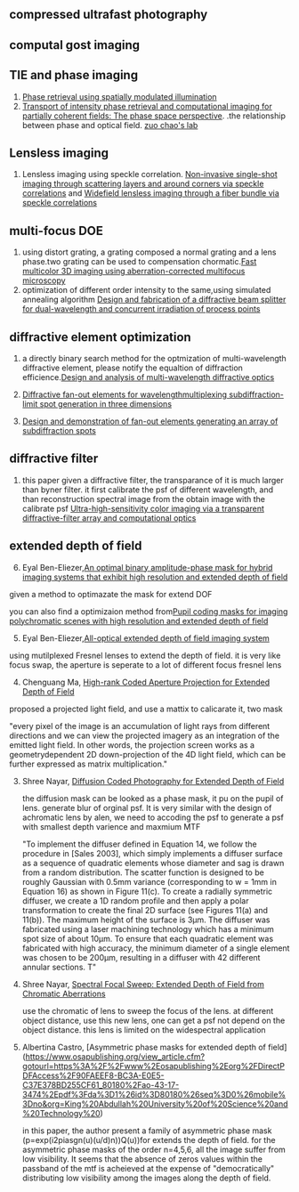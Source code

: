 ## compressed ultrafast photography

## computal gost imaging

## TIE and phase imaging
1. [Phase retrieval using spatially modulated illumination](http://www.zuochao.org/uploads/1/1/0/7/11076000/2014_ol_speckle_tie.pdf)
2. [Transport of intensity phase retrieval and computational imaging for partially coherent fields: The phase space perspective](http://www.sciencedirect.com/science/article/pii/S0143816615000457). 
  .the relationship between phase and optical field. 
[zuo chao's lab](http://www.zuochao.org/transport-of-intensity-tie-phase-imaging.html)




## Lensless imaging
1. Lensless imaging using speckle correlation. [Non-invasive single-shot imaging through
scattering layers and around corners via
speckle correlations](http://www.nature.com/nphoton/journal/v8/n10/pdf/nphoton.2014.189.pdf) and [Widefield lensless imaging through a fiber
bundle via speckle correlations](https://www.osapublishing.org/DirectPDFAccess/8B272394-052D-4793-8D2874EA4397C028_347870/oe-24-15-16835.pdf?da=1&id=347870&seq=0&mobile=no)


## multi-focus DOE

1. using distort grating, a grating composed a normal grating and a lens phase.two grating can be used to compensation chormatic.[Fast multicolor 3D imaging using aberration-corrected multifocus microscopy](http://www.nature.com/nmeth/journal/v10/n1/pdf/nmeth.2277.pdf)
2. optimization of different order intensity to the same,using simulated annealing algorithm [Design and fabrication of a diffractive beam splitter for dual-wavelength and concurrent irradiation of process points
](https://www.osapublishing.org/DirectPDFAccess/2FB05EFC-CA34-A475-5236BC1B7B4BFD98_345388/oe-24-14-16111.pdf?da=1&id=345388&seq=0&mobile=no)

## diffractive element optimization
1. a directly binary search method for the optmization of multi-wavelength diffractive element, please notify the equaltion of diffraction efficience.[Design and analysis of multi-wavelength diffractive optics](https://www.osapublishing.org/DirectPDFAccess/28A19E07-B7CF-E988-9B4EBB2EF2675417_226747/oe-20-3-2814.pdf?da=1&id=226747&seq=0&mobile=no)
2. [Diffractive fan-out elements for wavelengthmultiplexing
subdiffraction-limit spot generation in three dimensions](https://www.osapublishing.org/view_article.cfm?gotourl=https%3A%2F%2Fwww%2Eosapublishing%2Eorg%2FDirectPDFAccess%2F2D7A918C-9EB6-6A9E-B296054A0173D67F_348330%2Fao-55-23-6371%2Epdf%3Fda%3D1%26id%3D348330%26seq%3D0%26mobile%3Dno&org=King%20Abdullah%20University%20of%20Science%20and%20Technology%20)

3. [Design and demonstration of fan-out elements generating an array of subdiffraction spots](https://www.osapublishing.org/DirectPDFAccess/5B9C4830-EE08-3170-4CF4F844330E4C74_302001/oe-22-21-25196.pdf?da=1&id=302001&seq=0&mobile=no)




## diffractive filter
1. this paper given a diffractive filter, the transparance of it is much larger than byner filter. it first calibrate the psf of different wavelength, and than reconstruction spectral image from the obtain image with the calibrate psf
[Ultra-high-sensitivity color imaging via a transparent diffractive-filter array and computational optics](https://www.osapublishing.org/DirectPDFAccess/8DF2968B-B5CC-7D68-4197C6786C961E2B_332087/optica-2-11-933.pdf?da=1&id=332087&seq=0&mobile=no)


## extended depth of field ##
6. Eyal Ben-Eliezer,[An optimal binary amplitude-phase mask for hybrid
imaging systems that exhibit high resolution and
extended depth of field](https://www.osapublishing.org/DirectPDFAccess/8CB56C81-E73B-B8D2-1B93CCDA54DD1B04_175057/oe-16-25-20540.pdf?da=1&id=175057&seq=0&mobile=no)

given a method to optimazate the mask for extend DOF

you can also find a optimizaion method from[Pupil coding masks for imaging polychromatic
scenes with high resolution and extended depth
of field ](https://www.osapublishing.org/DirectPDFAccess/8C9A88EF-AEE4-89C0-C34A01907A102310_203692/oe-18-15-15569.pdf?da=1&id=203692&seq=0&mobile=no)

5. Eyal Ben-Eliezer,[All-optical extended depth of field
imaging system](http://iopscience.iop.org/article/10.1088/1464-4258/5/5/359/pdf)

using mutilplexed Fresnel lenses to extend the depth of field. it is very like focus swap, the aperture is seperate to a lot of different focus fresnel lens

4. Chenguang Ma, [High-rank Coded Aperture Projection for Extended Depth of Field](http://web.media.mit.edu/~gordonw/research/HR3DProjector_ICCP2013.pdf)

  proposed a projected light field, and use a mattix to calicarate it, two mask
  
  "every pixel of the image is an accumulation of light rays from different directions and we can view the projected
imagery as an integration of the emitted light field. In other words, the projection screen works as a geometrydependent
2D down-projection of the 4D light field, which can be further expressed as matrix multiplication."

3. Shree Nayar, [Diffusion Coded Photography for Extended Depth of Field](http://www1.cs.columbia.edu/CAVE/publications/pdfs/Cossairt_SIGGRAPH10.pdf)

   the diffusion mask can be looked as a phase mask, it pu on the pupil of lens. generate blur of orginal psf.
   It is very similar with the design of achromatic lens by alen, we need to accoding the psf to generate a psf with smallest depth varience and maxmium MTF
   
   "To implement the diffuser defined in Equation 14, we follow the procedure in [Sales 2003], which simply implements a diffuser
surface as a sequence of quadratic elements whose diameter and sag is drawn from a random distribution. The scatter function is designed to be roughly Gaussian with 0.5mm variance (corresponding to w = 1mm in Equation 16) as shown in Figure 11(c). To create
a radially symmetric diffuser, we create a 1D random profile and then apply a polar transformation to create the final 2D surface (see
Figures 11(a) and 11(b)). The maximum height of the surface is 3µm. The diffuser was fabricated using a laser machining technology
which has a minimum spot size of about 10µm. To ensure that each quadratic element was fabricated with high accuracy, the minimum diameter of a single element was chosen to be 200µm, resulting in a diffuser with 42 different annular sections. T"

2. Shree Nayar, [Spectral Focal Sweep: Extended Depth of Field from Chromatic Aberrations](http://ieeexplore.ieee.org/stamp/stamp.jsp?tp=&arnumber=5585101)
   
    use the chromatic of lens to sweep the focus of the lens. at different object distance, use this new lens, one can get a 
    psf not depend on the object distance. this lens is limited on the widespectral application


1. Albertina Castro, [Asymmetric phase masks for extended depth of field] (https://www.osapublishing.org/view_article.cfm?gotourl=https%3A%2F%2Fwww%2Eosapublishing%2Eorg%2FDirectPDFAccess%2F90FAEEF8-BC3A-E0E5-C37E378BD255CF61_80180%2Fao-43-17-3474%2Epdf%3Fda%3D1%26id%3D80180%26seq%3D0%26mobile%3Dno&org=King%20Abdullah%20University%20of%20Science%20and%20Technology%20)
   
   in this paper, the author present a family of asymmetric phase mask (p=exp(i2piasgn(u)(u/d)n))Q(u))for extends the depth of field. for the asymmetric
   phase masks of the order n=4,5,6, all the image suffer from low visibility. It seems that the absence of zeros values within the passband of
   the mtf is acheieved at the expense of "democratically" distributing low visibility among the images along the depth of field.
